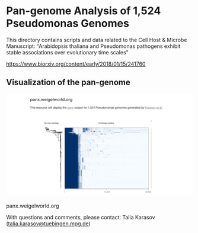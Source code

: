 # Pan-genome Analysis of 1,524 Pseudomonas Genomes

This directory contains scripts and data related to the Cell Host & Microbe Manuscript:
"Arabidopsis thaliana and Pseudomonas pathogens exhibit stable associations over evolutionary time scales"

https://www.biorxiv.org/content/early/2018/01/15/241760

## Visualization of the pan-genome 
![panX](https://github.com/tkarasov/img/blob/master/panx.png?raw=true "Title")

panx.weigelworld.org




With questions and comments, please contact: 
Talia Karasov (talia.karasov@tuebingen.mpg.de)
